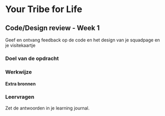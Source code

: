 # Your Tribe for Life

## Code/Design review - Week 1

Geef en ontvang feedback op de code en het design van je squadpage en je visitekaartje
<!-- Leuke intro -->

### Doel van de opdracht
<!-- Wat hebben ze geleerd op het einde van deze workshop. -->

### Werkwijze
<!-- We schrijven in principe geen tutorials maar helpen ze op weg. -->

#### Extra bronnen
<!-- Extra links voor documentatie en tutorials -->

<!--
### 💪 Extra uitdagingen
 Dit is optioneel voor de hardlopers die iets extra's willen. 
-->

### Leervragen

Zet de antwoorden in je learning journal.

<!-- Een drietal vragen die ze kunnen opnemen in hun learning journal, waar de squadleaders dan weer op terug komen op vrijdag. -->